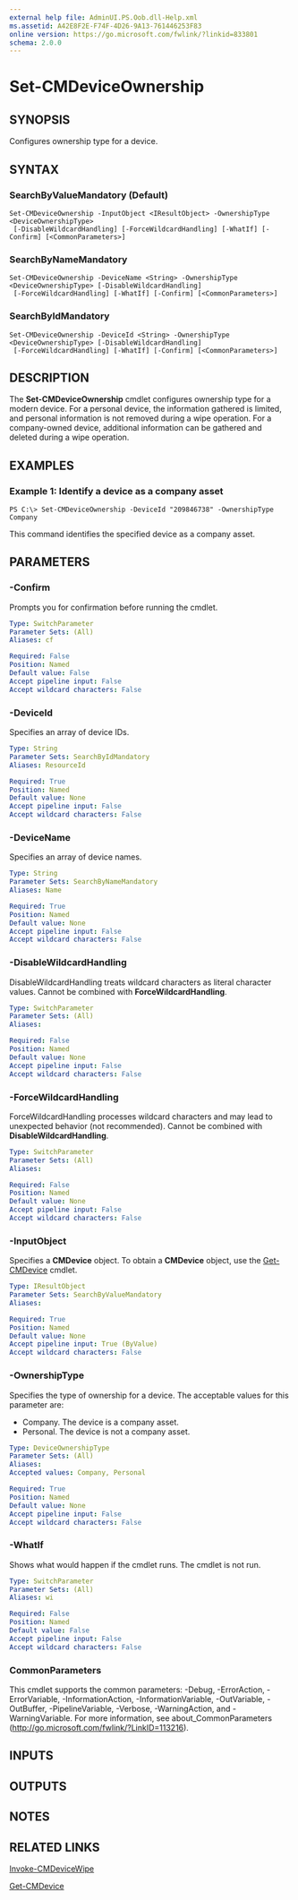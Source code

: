 ```yaml
---
external help file: AdminUI.PS.Oob.dll-Help.xml
ms.assetid: A42E8F2E-F74F-4D26-9A13-761446253F83
online version: https://go.microsoft.com/fwlink/?linkid=833801
schema: 2.0.0
---
```


# Set-CMDeviceOwnership

## SYNOPSIS
Configures ownership type for a device.

## SYNTAX

### SearchByValueMandatory (Default)
```
Set-CMDeviceOwnership -InputObject <IResultObject> -OwnershipType <DeviceOwnershipType>
 [-DisableWildcardHandling] [-ForceWildcardHandling] [-WhatIf] [-Confirm] [<CommonParameters>]
```

### SearchByNameMandatory
```
Set-CMDeviceOwnership -DeviceName <String> -OwnershipType <DeviceOwnershipType> [-DisableWildcardHandling]
 [-ForceWildcardHandling] [-WhatIf] [-Confirm] [<CommonParameters>]
```

### SearchByIdMandatory
```
Set-CMDeviceOwnership -DeviceId <String> -OwnershipType <DeviceOwnershipType> [-DisableWildcardHandling]
 [-ForceWildcardHandling] [-WhatIf] [-Confirm] [<CommonParameters>]
```

## DESCRIPTION
The **Set-CMDeviceOwnership** cmdlet configures ownership type for a modern device.
For a personal device, the information gathered is limited, and personal information is not removed during a wipe operation.
For a company-owned device, additional information can be gathered and deleted during a wipe operation.

## EXAMPLES

### Example 1: Identify a device as a company asset
```
PS C:\> Set-CMDeviceOwnership -DeviceId "209846738" -OwnershipType Company
```

This command identifies the specified device as a company asset.

## PARAMETERS

### -Confirm
Prompts you for confirmation before running the cmdlet.

```yaml
Type: SwitchParameter
Parameter Sets: (All)
Aliases: cf

Required: False
Position: Named
Default value: False
Accept pipeline input: False
Accept wildcard characters: False
```

### -DeviceId
Specifies an array of device IDs.

```yaml
Type: String
Parameter Sets: SearchByIdMandatory
Aliases: ResourceId

Required: True
Position: Named
Default value: None
Accept pipeline input: False
Accept wildcard characters: False
```

### -DeviceName
Specifies an array of device names.

```yaml
Type: String
Parameter Sets: SearchByNameMandatory
Aliases: Name

Required: True
Position: Named
Default value: None
Accept pipeline input: False
Accept wildcard characters: False
```

### -DisableWildcardHandling
DisableWildcardHandling treats wildcard characters as literal character values. Cannot be combined with **ForceWildcardHandling**.

```yaml
Type: SwitchParameter
Parameter Sets: (All)
Aliases: 

Required: False
Position: Named
Default value: None
Accept pipeline input: False
Accept wildcard characters: False
```

### -ForceWildcardHandling
ForceWildcardHandling processes wildcard characters and may lead to unexpected behavior (not recommended). Cannot be combined with **DisableWildcardHandling**.

```yaml
Type: SwitchParameter
Parameter Sets: (All)
Aliases: 

Required: False
Position: Named
Default value: None
Accept pipeline input: False
Accept wildcard characters: False
```

### -InputObject
Specifies a **CMDevice** object.
To obtain a **CMDevice** object, use the [Get-CMDevice](./Get-CMDevice.md) cmdlet.

```yaml
Type: IResultObject
Parameter Sets: SearchByValueMandatory
Aliases: 

Required: True
Position: Named
Default value: None
Accept pipeline input: True (ByValue)
Accept wildcard characters: False
```

### -OwnershipType
Specifies the type of ownership for a device.
The acceptable values for this parameter are:

- Company.
The device is a company asset.
- Personal.
The device is not a company asset.

```yaml
Type: DeviceOwnershipType
Parameter Sets: (All)
Aliases: 
Accepted values: Company, Personal

Required: True
Position: Named
Default value: None
Accept pipeline input: False
Accept wildcard characters: False
```

### -WhatIf
Shows what would happen if the cmdlet runs.
The cmdlet is not run.

```yaml
Type: SwitchParameter
Parameter Sets: (All)
Aliases: wi

Required: False
Position: Named
Default value: False
Accept pipeline input: False
Accept wildcard characters: False
```

### CommonParameters
This cmdlet supports the common parameters: -Debug, -ErrorAction, -ErrorVariable, -InformationAction, -InformationVariable, -OutVariable, -OutBuffer, -PipelineVariable, -Verbose, -WarningAction, and -WarningVariable. For more information, see about_CommonParameters (http://go.microsoft.com/fwlink/?LinkID=113216).

## INPUTS

## OUTPUTS

## NOTES

## RELATED LINKS

[Invoke-CMDeviceWipe](./Invoke-CMDeviceWipe.md)

[Get-CMDevice](./Get-CMDevice.md)


